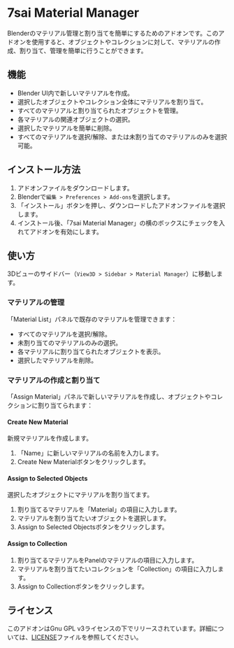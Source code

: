# 7sai Material Manager

Blenderのマテリアル管理と割り当てを簡単にするためのアドオンです。このアドオンを使用すると、オブジェクトやコレクションに対して、マテリアルの作成、割り当て、管理を簡単に行うことができます。

## 機能
- Blender UI内で新しいマテリアルを作成。
- 選択したオブジェクトやコレクション全体にマテリアルを割り当て。
- すべてのマテリアルと割り当てられたオブジェクトを管理。
- 各マテリアルの関連オブジェクトの選択。
- 選択したマテリアルを簡単に削除。
- すべてのマテリアルを選択/解除、または未割り当てのマテリアルのみを選択可能。

## インストール方法
1. アドオンファイルをダウンロードします。
2. Blenderで`編集 > Preferences > Add-ons`を選択します。
3. 「インストール」ボタンを押し、ダウンロードしたアドオンファイルを選択します。
4. インストール後、「7sai Material Manager」の横のボックスにチェックを入れてアドオンを有効にします。

## 使い方

3Dビューのサイドバー（`View3D > Sidebar > Material Manager`）に移動します。

### マテリアルの管理 

「Material List」パネルで既存のマテリアルを管理できます：
   - すべてのマテリアルを選択/解除。
   - 未割り当てのマテリアルのみの選択。
   - 各マテリアルに割り当てられたオブジェクトを表示。
   - 選択したマテリアルを削除。

### マテリアルの作成と割り当て

「Assign Material」パネルで新しいマテリアルを作成し、オブジェクトやコレクションに割り当てられます：

#### Create New Material
新規マテリアルを作成します。
1. 「Name」に新しいマテリアルの名前を入力します。
2. Create New Materialボタンをクリックします。

#### Assign to Selected Objects
選択したオブジェクトにマテリアルを割り当てます。
1. 割り当てるマテリアルを「Material」の項目に入力します。
2. マテリアルを割り当てたいオブジェクトを選択します。
3. Assign to Selected Objectsボタンをクリックします。

#### Assign to Collection
1. 割り当てるマテリアルをPanelのマテリアルの項目に入力します。
2. マテリアルを割り当てたいコレクションを「Collection」の項目に入力します。
3. Assign to Collectionボタンをクリックします。


## ライセンス
このアドオンはGnu GPL v3ライセンスの下でリリースされています。詳細については、[LICENSE](LICENSE)ファイルを参照してください。


